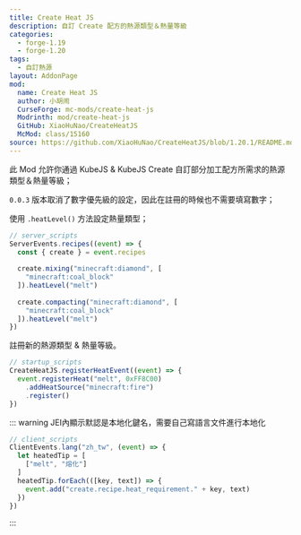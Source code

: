 ```yaml
---
title: Create Heat JS
description: 自訂 Create 配方的熱源類型＆熱量等級
categories:
  - forge-1.19
  - forge-1.20
tags:
  - 自訂熱源
layout: AddonPage
mod:
  name: Create Heat JS
  author: 小胡闹
  CurseForge: mc-mods/create-heat-js
  Modrinth: mod/create-heat-js
  GitHub: XiaoHuNao/CreateHeatJS
  McMod: class/15160
source: https://github.com/XiaoHuNao/CreateHeatJS/blob/1.20.1/README.md
---
```


此 Mod 允許你通過 KubeJS & KubeJS Create 自訂部分加工配方所需求的熱源類型＆熱量等級；

`0.0.3` 版本取消了數字優先級的設定，因此在註冊的時候也不需要填寫數字；

使用 `.heatLevel()` 方法設定熱量類型；

```js
// server_scripts
ServerEvents.recipes((event) => {
  const { create } = event.recipes
   
  create.mixing("minecraft:diamond", [
    "minecraft:coal_block"
  ]).heatLevel("melt")
   
  create.compacting("minecraft:diamond", [
    "minecraft:coal_block"
  ]).heatLevel("melt")
})
```

註冊新的熱源類型 & 熱量等級。

```js
// startup_scripts
CreateHeatJS.registerHeatEvent((event) => {
  event.registerHeat("melt", 0xFF8C00)
    .addHeatSource("minecraft:fire")
    .register()
})
```

::: warning JEI內顯示默認是本地化鍵名，需要自己寫語言文件進行本地化

```js
// client_scripts
ClientEvents.lang("zh_tw", (event) => {
  let heatedTip = [
    ["melt", "熔化"]
  ]
  heatedTip.forEach(([key, text]) => {
    event.add("create.recipe.heat_requirement." + key, text)
  })
})
```
:::